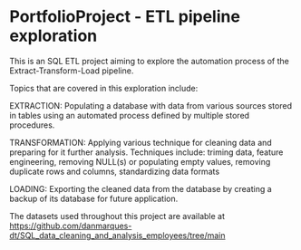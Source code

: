 # PortfolioProject - ETL pipeline exploration

This is an SQL ETL project aiming to explore the automation process of the Extract-Transform-Load pipeline.

Topics that are covered in this exploration include:

EXTRACTION: Populating a database with data from various sources stored in tables using an automated process defined by multiple stored procedures.

TRANSFORMATION: Applying various technique for cleaning data and preparing for it further analysis. 
Techniques include: triming data, feature engineering, removing NULL(s) or populating empty values, removing duplicate rows and columns, standardizing data formats 

LOADING: Exporting the cleaned data from the database by creating a backup of its database for future application.

The datasets used throughout this project are available at https://github.com/danmarques-dt/SQL_data_cleaning_and_analysis_employees/tree/main
